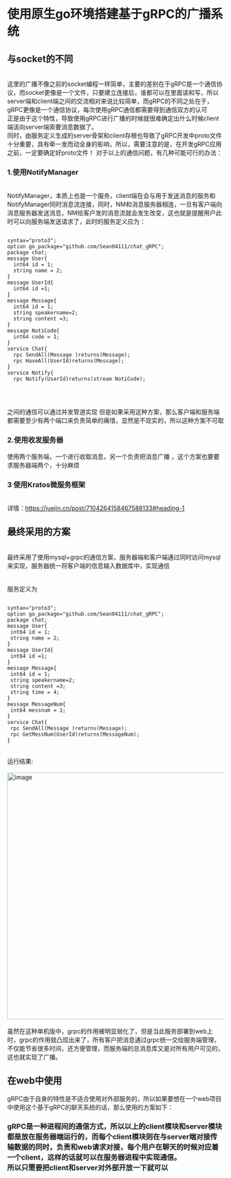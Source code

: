 # 使用原生go环境搭建基于gRPC的广播系统
## 与socket的不同
<br>  这里的广播不像之前的socket编程一样简单，主要的差别在于gRPC是一个通信协议，而socket更像是一个文件，只要建立连接后，谁都可以在里面读和写，所以server端和client端之间的交流相对来说比较简单，而gRPC的不同之处在于，gRPC更像是一个通信协议，每次使用gRPC通信都需要得到通信双方的认可<br>
正是由于这个特性，导致使用gRPC进行广播的时候就很难确定出什么时候client端该向server端索要消息数据了。
<br>同时，由服务定义生成的server骨架和client存根也导致了gRPC开发中proto文件十分重要，具有牵一发而动全身的影响，所以，需要注意的是，在开发gRPC应用之前，一定要确定好proto文件！
对于以上的通信问题，有几种可能可行的办法：
### 1.使用NotifyManager
<br>NotifyManager，本质上也是一个服务，client端在会与用于发送消息的服务和NotifyManager同时消息流连接，同时，NM和消息服务器相连，一旦有客户端向消息服务器发送消息，NM给客户发的消息流就会发生改变，这也就是提醒用户此时可以向服务端发送请求了，此时的服务定义应为：

```

syntax="proto3";
option go_package="github.com/Sean04111/chat_gRPC";
package chat;
message User{
  int64 id = 1;
  string name = 2;
}
message UserId{
  int64 id =1;
}
message Message{
  int64 id = 1;
  string speakername=2;
  string content =3;
}
message NotiCode{
  int64 code = 1;
}
service Chat{
  rpc SendAll(Message )returns(Message);
  rpc HaveAll(UserId)returns(Message);
}
service Notify{
  rpc Notify(UserId)returns(stream NotiCode);
  
  
  ```


<br>之间的通信可以通过并发管道实现
但是如果采用这种方案，那么客户端和服务端都需要至少有两个端口来负责简单的痛惜，显然是不现实的，所以这种方案不可取
### 2.使用收发服务器
使用两个服务端，一个进行收取消息，另一个负责把消息广播 ，这个方案也要要求服务器端两个，十分麻烦
### 3 使用Kratos微服务框架 
<br>详情：https://juejin.cn/post/7104264158467588133#heading-1
## 最终采用的方案
<br>最终采用了使用mysql+grpc的通信方案，服务器端和客户端通过同时访问mysql来实现，服务器统一将客户端的信息输入数据库中，实现通信<br><br>
<br>服务定义为<br>

 ```
 
 syntax="proto3";
option go_package="github.com/Sean04111/chat_gRPC";
package chat;
message User{
  int64 id = 1;
  string name = 2;
}
message UserId{
  int64 id =1;
}
message Message{
  int64 id = 1;
  string speakername=2;
  string content =3;
  string time = 4;
}
message MessageNum{
  int64 messnum = 1;
}
service Chat{
  rpc SendAll(Message )returns(Message);
  rpc GetMessNum(UserId)returns(MessageNum);
}

 ```
 
 <br>运行结果:
 <br>
 <br>
<img width="574" alt="image" src="https://user-images.githubusercontent.com/96430610/198608106-8a562a04-e1ae-4de8-ae70-fa11d1a3e60d.png">
<br>
<br>
虽然在这种单机版中，grpc的作用被明显弱化了，但是当此服务部署到web上时，grpc的作用就凸现出来了，所有客户把消息通过grpc统一交给服务端管理，不仅能节省很多时间，还方便管理，而服务端的总消息库又是对所有用户可见的，这也就实现了广播。
## 在web中使用
gRPC由于自身的特性是不适合使用对外部服务的，所以如果要想在一个web项目中使用这个基于gRPC的聊天系统的话，那么使用的方案如下：
### gRPC是一种进程间的通信方式，所以以上的client模块和server模块都是放在服务器端运行的，而每个client模块则在与server端对接传输数据的同时，负责和web请求对接，每个用户在聊天的时候对应着一个client，这样的话就可以在服务器进程中实现通信。<br>所以只需要把client和server对外部开放一下就可以
